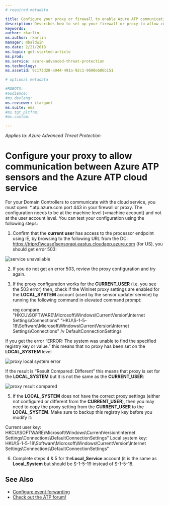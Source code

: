 ```yaml
---
# required metadata

title: Configure your proxy or firewall to enable Azure ATP communication with the sensor | Microsoft Docs
description: Describes how to set up your firewall or proxy to allow communication between the Azure ATP cloud service and Azure ATP sensors
keywords:
author: rkarlin
ms.author: rkarlin
manager: mbaldwin
ms.date: 2/21/2018
ms.topic: get-started-article
ms.prod:
ms.service: azure-advanced-threat-protection
ms.technology:
ms.assetid: 9c173d28-a944-491a-92c1-9690eb06b151

# optional metadata

#ROBOTS:
#audience:
#ms.devlang:
ms.reviewer: itargoet
ms.suite: ems
#ms.tgt_pltfrm:
#ms.custom:

---
```


*Applies to: Azure Advanced Threat Protection*



# Configure your proxy to allow communication between Azure ATP sensors and the Azure ATP cloud service

For your Domain Controllers to communicate with the cloud service, you must open: *.atp.azure.com port 443 in your firewall or proxy. The configuration needs to be at the machine level (=machine account) and not at the user account level. You can test your configuration using the following steps:
 
1.	Confirm that the **current user** has access to the processor endpoint using IE, by browsing to the following URL from the DC: 
https://triprd1wcuse1sensorapi.eastus.cloudapp.azure.com (for US), you should get error 503:

 ![service unavailable](/media/service-unavailable.png)
 
2.	If you do not get an error 503, review the proxy configuration and try again.

3.	If the proxy configuration works for the **CURRENT_USER** (i.e. you see the 503 error) then, check if the WinInet proxy settings are enabled for the **LOCAL_SYSTEM** account (used by the sensor updater service) by running the following command in elevated command prompt:
 
    reg compare "HKCU\SOFTWARE\Microsoft\Windows\CurrentVersion\Internet Settings\Connections" "HKU\S-1-5-18\Software\Microsoft\Windows\CurrentVersion\Internet Settings\Connections" /v DefaultConnectionSettings

If you get the error “ERROR: The system was unable to find the specified registry key or value.” this means that no proxy has been set on the **LOCAL_SYSTEM** level
 
 ![proxy local system error](/media/proxy-local-system-error.png)

If the result is “Result Compared: Different” this means that proxy is set for the **LOCAL_SYSTEM** but it is not the same as the **CURRENT_USER**:
 
  ![proxy result compared](/media/proxy-result-compared.png)

5.	If the **LOCAL_SYSTEM** does not have the correct proxy settings (either not configured or different from the **CURRENT_USER**), then you may need to copy the proxy setting from the **CURRENT_USER** to the **LOCAL_SYSTEM**. Make sure to backup this registry key before you modify it:

 Current user key:
    HKCU\SOFTWARE\Microsoft\Windows\CurrentVersion\Internet Settings\Connections\DefaultConnectionSettings”
 Local system key:
    HKU\S-1-5-18\Software\Microsoft\Windows\CurrentVersion\Internet Settings\Connections\DefaultConnectionSettings”

 
6.	Complete steps 4 & 5 for the**Local_Service** account (it is the same as **Local_System** but should be S-1-5-19 instead of S-1-5-18.



## See Also
- [Configure event forwarding](configure-event-forwarding.md)
- [Check out the ATP forum!](https://aka.ms/azureatpcommunity)
